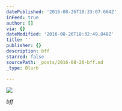 ```yaml
---
datePublished: '2016-08-26T18:33:07.664Z'
inFeed: true
author: []
via: {}
dateModified: '2016-08-26T18:32:49.848Z'
title: ''
publisher: {}
description: bff
starred: false
sourcePath: _posts/2016-08-26-bff.md
_type: Blurb

---
```

![](https://the-grid-user-content.s3-us-west-2.amazonaws.com/8f8997f3-12f2-4a97-a87d-5c426fced902.jpg)

_bff_